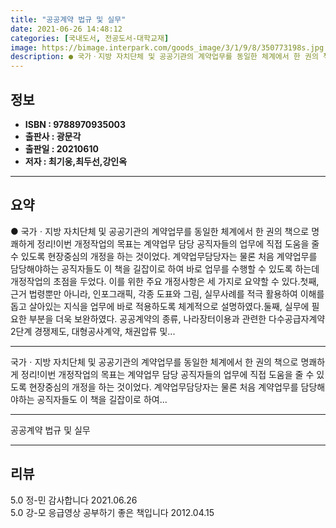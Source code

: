 ```yaml
---
title: "공공계약 법규 및 실무"
date: 2021-06-26 14:48:12
categories: [국내도서, 전공도서-대학교재]
image: https://bimage.interpark.com/goods_image/3/1/9/8/350773198s.jpg
description: ● 국가ㆍ지방 자치단체 및 공공기관의 계약업무를 동일한 체계에서 한 권의 책으로 명쾌하게 정리!이번 개정작업의 목표는 계약업무 담당 공직자들의 업무에 직접 도움을 줄 수 있도록 현장중심의 개정을 하는 것이었다. 계약업무담당자는 물론 처음 계약업무를 담당해야하는 공직자들도 이 책을 길
---
```


## **정보**

- **ISBN : 9788970935003**
- **출판사 : 광문각**
- **출판일 : 20210610**
- **저자 : 최기웅,최두선,강인옥**

------



## **요약**

●  국가ㆍ지방 자치단체 및 공공기관의 계약업무를 동일한 체계에서 한 권의 책으로 명쾌하게 정리!이번 개정작업의 목표는 계약업무 담당 공직자들의 업무에 직접 도움을 줄 수 있도록 현장중심의 개정을 하는 것이었다.  계약업무담당자는 물론 처음 계약업무를 담당해야하는 공직자들도 이 책을 길잡이로 하여 바로 업무를 수행할 수 있도록 하는데 개정작업의 초점을 두었다. 이를 위한 주요 개정사항은 세 가지로 요약할 수 있다.첫째, 근거 법령뿐만 아니라, 인포그래픽, 각종 도표와 그림, 실무사례를 적극 활용하여 이해를 돕고 살아있는 지식을 업무에 바로 적용하도록 체계적으로 설명하였다.둘째, 실무에 필요한 부분을 더욱 보완하였다. 공공계약의 종류, 나라장터이용과 관련한 다수공급자계약 2단계 경쟁제도, 대형공사계약, 채권압류 및...

------

국가ㆍ지방 자치단체 및 공공기관의 계약업무를
동일한 체계에서 한 권의 책으로 명쾌하게 정리!이번 개정작업의 목표는 계약업무 담당 공직자들의 업무에 직접 도움을 줄 수 있도록 현장중심의 개정을 하는 것이었다.  계약업무담당자는 물론 처음 계약업무를 담당해야하는 공직자들도 이 책을 길잡이로 하여... 

------


공공계약 법규 및 실무 

------


## **리뷰** 

5.0 정-민 감사합니다  2021.06.26 <br/>5.0 강-모 응급영상 공부하기 좋은 책입니다 2012.04.15 <br/>